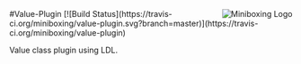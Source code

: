 <img src="http://scala-miniboxing.org/mbox2-thumbnail.png" alt="Miniboxing Logo" align="right">
#Value-Plugin [![Build Status](https://travis-ci.org/miniboxing/value-plugin.svg?branch=master)](https://travis-ci.org/miniboxing/value-plugin)

Value class plugin using LDL.
